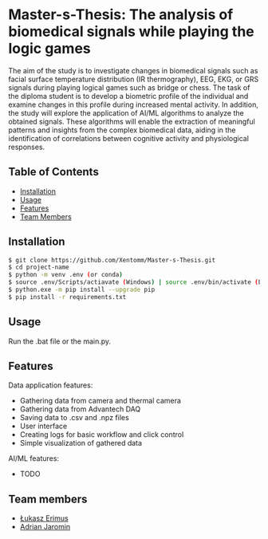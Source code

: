 # Master-s-Thesis: The analysis of biomedical signals while playing the logic games

The aim of the study is to investigate changes in biomedical signals such as facial surface temperature distribution (IR thermography), EEG, EKG, or GRS signals during playing logical games such as bridge or chess. The task of the diploma student is to develop a biometric profile of the individual and examine changes in this profile during increased mental activity. In addition, the study will explore the application of AI/ML algorithms to analyze the obtained signals. These algorithms will enable the extraction of meaningful patterns and insights from the complex biomedical data, aiding in the identification of correlations between cognitive activity and physiological responses.

## Table of Contents
- [Installation](#installation)
- [Usage](#usage)
- [Features](#features)
- [Team Members](#team-members)

## Installation

```bash
$ git clone https://github.com/Xentomm/Master-s-Thesis.git
$ cd project-name
$ python -m venv .env (or conda)
$ source .env/Scripts/actiavate (Windows) | source .env/bin/activate (Linux)
$ python.exe -m pip install --upgrade pip
$ pip install -r requirements.txt
```

## Usage

Run the .bat file or the main.py.

## Features 

Data application features:

- Gathering data from camera and thermal camera
- Gathering data from Advantech DAQ 
- Saving data to .csv and .npz files
- User interface
- Creating logs for basic workflow and click control
- Simple visualization of gathered data

AI/ML features:

- TODO

## Team members

- [Łukasz Erimus](https://github.com/Xentomm)
- [Adrian Jaromin](https://github.com/IcyArcticc)
